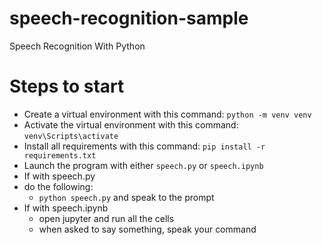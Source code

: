 # speech-recognition-sample
Speech Recognition With Python

# Steps to start
* Create a virtual environment with this command: `python -m venv venv`  
* Activate the virtual environment with this command: `venv\Scripts\activate`  
* Install all requirements with this command: `pip install -r requirements.txt`  
* Launch the program with either `speech.py` or `speech.ipynb`  
* If with speech.py  
* do the following:  
  * `python speech.py` and speak to the prompt  
* If with speech.ipynb  
  * open jupyter and run all the cells  
  * when asked to say something, speak your command<b>
